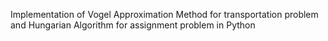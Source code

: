 Implementation of Vogel Approximation Method for transportation problem and Hungarian Algorithm for assignment problem in Python